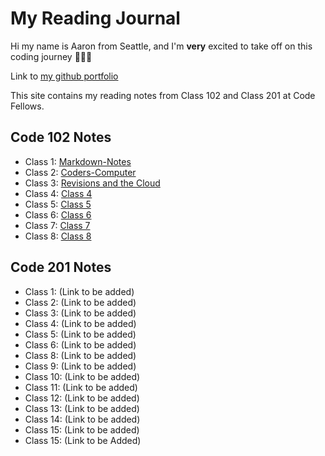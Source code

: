 # My Reading Journal

Hi my name is Aaron from Seattle, and I'm **very** excited to take off on this coding journey 🚀🚀🚀

Link to [my github portfolio](https://github.com/amcwustl)

This site contains my reading notes from Class 102 and Class 201 at Code Fellows.

## Code 102 Notes

- Class 1: [Markdown-Notes](Markdown-Notes.md)
- Class 2: [Coders-Computer](Coders-Computer.md)
- Class 3: [Revisions and the Cloud](Revisions-Cloud.md)
- Class 4: [Class 4](Class-4-102.md)
- Class 5: [Class 5](Class-5-102.md)
- Class 6: [Class 6](Class-6-102.md)
- Class 7: [Class 7](Class-7-102.md)
- Class 8: [Class 8](Class-8-102.md)

## Code 201 Notes

- Class 1: (Link to be added)
- Class 2: (Link to be added)
- Class 3: (Link to be added)
- Class 4: (Link to be added)
- Class 5: (Link to be added)
- Class 6: (Link to be added)
- Class 8: (Link to be added)
- Class 9: (Link to be added)
- Class 10: (Link to be added)
- Class 11: (Link to be added)
- Class 12: (Link to be added)
- Class 13: (Link to be added)
- Class 14: (Link to be added)
- Class 15: (Link to be added)
- Class 15: (Link to be Added)

